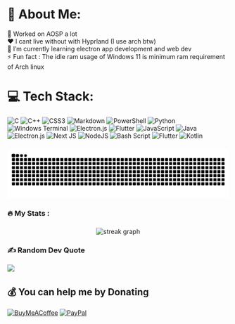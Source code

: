 # 💫 About Me:
🔭 Worked on AOSP a lot<br>❤️ I cant live without with Hyprland (I use arch btw)<br>🌱 I’m currently learning electron app development and web dev<br>⚡ Fun fact : The idle ram usage of Windows 11 is minimum ram requirement of Arch linux<br>


# 💻 Tech Stack:
![C](https://img.shields.io/badge/c-%2300599C.svg?style=flat-square&logo=c&logoColor=white) ![C++](https://img.shields.io/badge/c++-%2300599C.svg?style=flat-square&logo=c%2B%2B&logoColor=white) ![CSS3](https://img.shields.io/badge/css3-%231572B6.svg?style=flat-square&logo=css3&logoColor=white) ![Markdown](https://img.shields.io/badge/markdown-%23000000.svg?style=flat-square&logo=markdown&logoColor=white) ![PowerShell](https://img.shields.io/badge/PowerShell-%235391FE.svg?style=flat-square&logo=powershell&logoColor=white) ![Python](https://img.shields.io/badge/python-3670A0?style=flat-square&logo=python&logoColor=ffdd54) ![Windows Terminal](https://img.shields.io/badge/Windows%20Terminal-%234D4D4D.svg?style=flat-square&logo=windows-terminal&logoColor=white) ![Electron.js](https://img.shields.io/badge/Electron-191970?style=flat-square&logo=Electron&logoColor=white) ![Flutter](https://img.shields.io/badge/Flutter-%2302569B.svg?style=flat-square&logo=Flutter&logoColor=white) ![JavaScript](https://img.shields.io/badge/javascript-%23323330.svg?style=flat-square&logo=javascript&logoColor=%23F7DF1E) ![Java](https://img.shields.io/badge/java-%23ED8B00.svg?style=flat-square&logo=openjdk&logoColor=white) ![Electron.js](https://img.shields.io/badge/Electron-191970?style=flat-square&logo=Electron&logoColor=white) ![Next JS](https://img.shields.io/badge/Next-black?style=flat-square&logo=next.js&logoColor=white) ![NodeJS](https://img.shields.io/badge/node.js-6DA55F?style=flat-square&logo=node.js&logoColor=white) ![Bash Script](https://img.shields.io/badge/bash_script-%23121011.svg?style=flat-square&logo=gnu-bash&logoColor=white) ![Flutter](https://img.shields.io/badge/Flutter-%2302569B.svg?style=flat-square&logo=Flutter&logoColor=white) ![Kotlin](https://img.shields.io/badge/kotlin-%237F52FF.svg?style=flat-square&logo=kotlin&logoColor=white)

  
<!-- Proudly created with GPRM ( https://gprm.itsvg.in ) -->

###

<img src="https://raw.githubusercontent.com/prateek54353/prateek54353/output/snake.svg" alt="Snake animation" />

###

###

<h3 align="left">🔥   My Stats :</h3>

###

<div align="center">
  <img src="https://streak-stats.demolab.com?user=prateek54353&locale=en&mode=daily&theme=dark&hide_border=false&border_radius=5&order=3" height="220" alt="streak graph"  />
</div>


### ✍️ Random Dev Quote
![](https://quotes-github-readme.vercel.app/api?type=horizontal&theme=radical)

  ## 💰 You can help me by Donating
  [![BuyMeACoffee](https://img.shields.io/badge/Buy%20Me%20a%20Coffee-ffdd00?style=for-the-badge&logo=buy-me-a-coffee&logoColor=black)](https://buymeacoffee.com/prateek.aish) [![PayPal](https://img.shields.io/badge/PayPal-00457C?style=for-the-badge&logo=paypal&logoColor=white)](https://paypal.me/prateekaish) 

